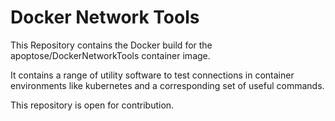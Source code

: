 # Docker Network Tools

This Repository contains the Docker build for the apoptose/DockerNetworkTools
container image.

It contains a range of utility software to test connections in container environments
like kubernetes and a corresponding set of useful commands.



This repository is open for contribution.